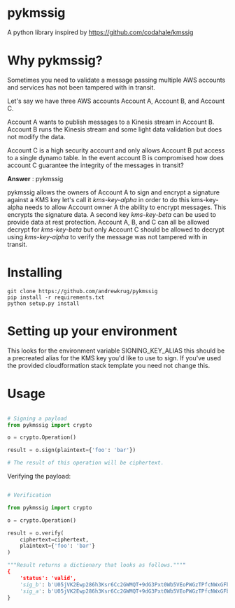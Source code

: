 # pykmssig
A python library inspired by https://github.com/codahale/kmssig

# Why pykmssig?

Sometimes you need to validate a message passing multiple AWS accounts and
services has not been tampered with in transit.

Let's say we have three AWS accounts Account A, Account B, and Account C.

Account A wants to publish messages to a Kinesis stream in Account B.
Account B runs the Kinesis stream and some light data validation but does not
modify the data.

Account C is a high security account and only allows Account B put access to a single
dynamo table.  In the event account B is compromised how does account C guarantee
the integrity of the messages in transit?

__Answer__ : pykmssig

pykmssig allows the owners of Account A to sign and encrypt a signature against a KMS
key let's call it _kms-key-alpha_ in order to do this kms-key-alpha needs to allow Account
owner A the ability to encrypt messages.  This encrypts the signature data.  A second key
_kms-key-beta_ can be used to provide data at rest protection.  Account A, B, and C can all
be allowed decrypt for _kms-key-beta_ but only Account C should be allowed to decrypt using
_kms-key-alpha_ to verify the message was not tampered with in transit.


# Installing

```
git clone https://github.com/andrewkrug/pykmssig
pip install -r requirements.txt
python setup.py install
```

# Setting up your environment

This looks for the environment variable SIGNING_KEY_ALIAS this should be a precreated
alias for the KMS key you'd like to use to sign.  If you've used the provided cloudformation
stack template you need not change this.

# Usage

``` python

# Signing a payload
from pykmssig import crypto

o = crypto.Operation()

result = o.sign(plaintext={'foo': 'bar'})

# The result of this operation will be ciphertext.

```

Verifying the payload:

``` python

# Verification

from pykmssig import crypto

o = crypto.Operation()

result = o.verify(
    ciphertext=ciphertext,
    plaintext={'foo': 'bar'}
)

"""Result returns a dictionary that looks as follows.""""
{
    'status': 'valid',
    'sig_b': b'U05jVK2Ewp286h3Ksr6Cc2GWMQT+9dG3Pxt0Wb5VEoPWGzTPfcNWxGFb5LHa9zyDs4rqUDc7kgzbXPKrRXCgmQ==',
    'sig_a': b'U05jVK2Ewp286h3Ksr6Cc2GWMQT+9dG3Pxt0Wb5VEoPWGzTPfcNWxGFb5LHa9zyDs4rqUDc7kgzbXPKrRXCgmQ=='
}

```
